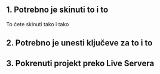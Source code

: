 ## 1. Potrebno je skinuti to i to
To ćete skinuti tako i tako
## 2. Potrebno je unesti ključeve za to i to
## 3. Pokrenuti projekt preko Live Servera